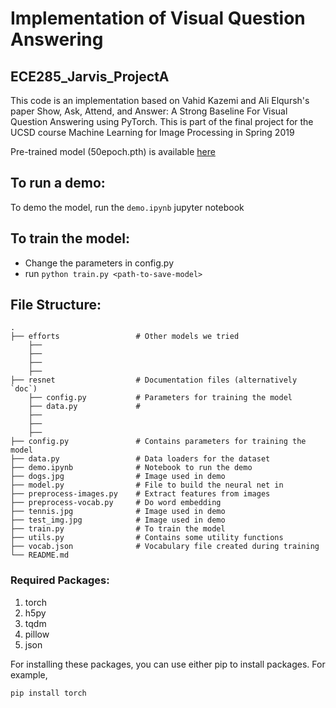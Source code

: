 # Implementation of Visual Question Answering
## ECE285_Jarvis_ProjectA

This code is an implementation based on Vahid Kazemi and Ali Elqursh's paper Show, Ask, Attend, and Answer: A Strong Baseline For Visual Question Answering using PyTorch. This is part of the final project for the UCSD course Machine Learning for Image Processing in Spring 2019

Pre-trained model (50epoch.pth) is available [here](https://github.com/snagiri/ECE285_Jarvis_ProjectA/releases/tag/v1.0)

## To run a demo:
To demo the model, run the `demo.ipynb` jupyter notebook

## To train the model:
- Change the parameters in config.py
- run `python train.py <path-to-save-model>`

## File Structure:

    .
    ├── efforts                 # Other models we tried
        ├── 
        ├──
        ├──
        ├──
    ├── resnet                  # Documentation files (alternatively `doc`)
        ├── config.py           # Parameters for training the model
        ├── data.py             # 
        ├──
        ├──
        ├──
    ├── config.py               # Contains parameters for training the model
    ├── data.py                 # Data loaders for the dataset
    ├── demo.ipynb              # Notebook to run the demo
    ├── dogs.jpg                # Image used in demo
    ├── model.py                # File to build the neural net in
    ├── preprocess-images.py    # Extract features from images
    ├── preprocess-vocab.py     # Do word embedding
    ├── tennis.jpg              # Image used in demo
    ├── test_img.jpg            # Image used in demo
    ├── train.py                # To train the model
    ├── utils.py                # Contains some utility functions
    ├── vocab.json              # Vocabulary file created during training
    └── README.md

### Required Packages:

1. torch
2. h5py
3. tqdm
4. pillow
5. json

For installing these packages, you can use either pip to install packages. For example,

```
pip install torch
```
